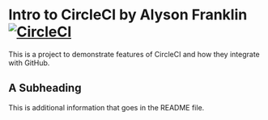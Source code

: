 # Intro to CircleCI by Alyson Franklin [![CircleCI](https://circleci.com/gh/alysonfranklin/CircleCI.svg?style=svg)](https://circleci.com/gh/alysonfranklin/CircleCI)

This is a project to demonstrate features of CircleCI and how they integrate with GitHub.

## A Subheading

This is additional information that goes in the README file.

